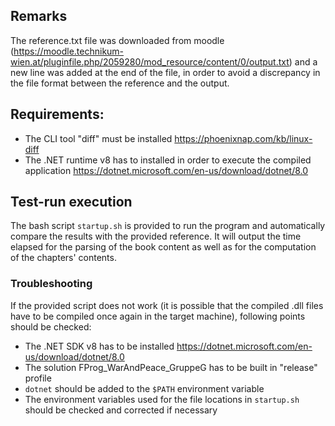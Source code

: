## Remarks

The reference.txt file was downloaded from moodle (https://moodle.technikum-wien.at/pluginfile.php/2059280/mod_resource/content/0/output.txt) and a new line was added at the end of the file, in order to avoid a discrepancy in the file format between the reference and the output.

## Requirements:

- The CLI tool "diff" must be installed https://phoenixnap.com/kb/linux-diff
- The .NET runtime v8 has to installed in order to execute the compiled application https://dotnet.microsoft.com/en-us/download/dotnet/8.0

## Test-run execution

The bash script `startup.sh` is provided to run the program and automatically compare the results with the provided reference. It will output the time elapsed for the parsing of the book content as well as for the computation of the chapters' contents.

### Troubleshooting

If the provided script does not work (it is possible that the compiled .dll files have to be compiled once again in the target machine), following points should be checked:

- The .NET SDK v8 has to be installed https://dotnet.microsoft.com/en-us/download/dotnet/8.0
- The solution FProg_WarAndPeace_GruppeG has to be built in "release" profile
- `dotnet` should be added to the `$PATH` environment variable
- The environment variables used for the file locations in `startup.sh` should be checked and corrected if necessary